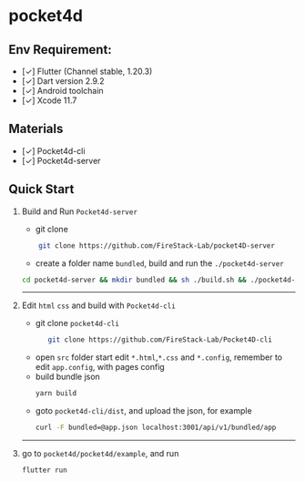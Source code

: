 # pocket4d

## Env Requirement:
* [✓] Flutter (Channel stable, 1.20.3)
* [✓] Dart version 2.9.2
* [✓] Android toolchain
* [✓] Xcode 11.7

## Materials
* [✓] Pocket4d-cli
* [✓] Pocket4d-server

## Quick Start
1. Build and Run `Pocket4d-server`
    * git clone
    ```bash
        git clone https://github.com/FireStack-Lab/pocket4D-server 
    ```
    * create a folder name `bundled`, build and run the `./pocket4d-server`
    
    
    ```bash
    cd pocket4d-server && mkdir bundled && sh ./build.sh && ./pocket4d-server
    ```
    --- 

2. Edit `html` `css` and build with `Pocket4d-cli`
    * git clone `pocket4d-cli`
        ```bash
           git clone https://github.com/FireStack-Lab/Pocket4D-cli 
        ```
    * open `src` folder start edit `*.html`,`*.css` and `*.config`, remember to edit `app.config`, with pages config
    * build bundle json
        ```bash
        yarn build
        ```
     * goto `pocket4d-cli/dist`, and upload the json, for example
        ```bash
        curl -F bundled=@app.json localhost:3001/api/v1/bundled/app
        ```
    --- 
3.  go to `pocket4d/pocket4d/example`, and run
    ```bash
    flutter run
    ```
   
 
